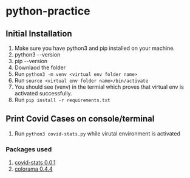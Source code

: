 # python-practice


## Initial Installation ##

1. Make sure you have python3 and pip installed on your machine. 
  1. python3 --version
  2. pip --version
2. Downlaod the folder   
3. Run `python3 -m venv <virtual env folder name>`
4. Run `source <virtual env folder name>/bin/activate` 
5. You should see (venv) in the termial which proves that virtual env is activated successfully.
6. Run `pip install -r requirements.txt` 




## Print Covid Cases on console/terminal ##

1. Run `python3 covid-stats.py` while virutal environment is activated

### Packages used ###    

1. [covid-stats 0.0.1](https://pypi.org/project/covid-stats/ "covid-stats 0.0.1 package")
2. [colorama 0.4.4](https://pypi.org/project/colorama/ "colorama 0.4.4 package")

  
          




